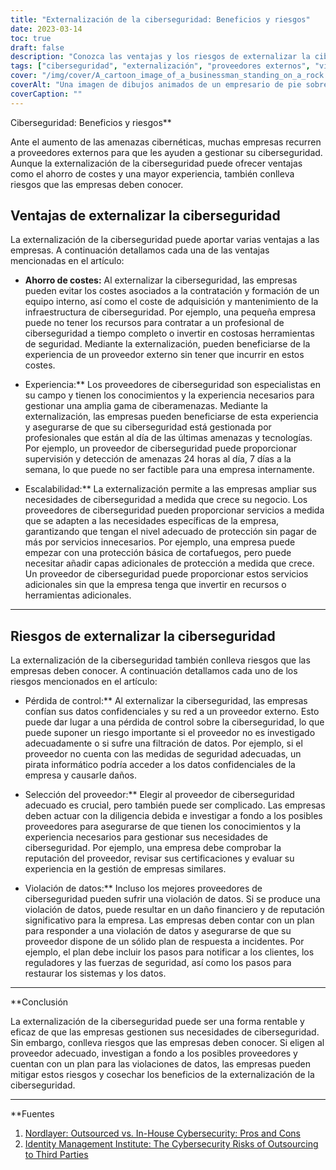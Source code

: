 ```yaml
---
title: "Externalización de la ciberseguridad: Beneficios y riesgos"
date: 2023-03-14
toc: true
draft: false
description: "Conozca las ventajas y los riesgos de externalizar la ciberseguridad a proveedores externos y cómo elegir el proveedor adecuado para su empresa."
tags: ["ciberseguridad", "externalización", "proveedores externos", "violación de datos", "selección de proveedores", "ahorro de costes", "experiencia", "escalabilidad", "pérdida de control", "plan de respuesta a incidentes", "gestión de riesgos", "seguridad empresarial", "externalización de la seguridad", "amenazas cibernéticas", "seguridad de la red", "protección de datos", "gestión de vulnerabilidades", "ciberdefensa", "continuidad de las actividades", "seguridad de la información"]
cover: "/img/cover/A_cartoon_image_of_a_businessman_standing_on_a_rock.png"
coverAlt: "Una imagen de dibujos animados de un empresario de pie sobre una roca y sosteniendo un escudo para proteger su empresa de las ciberamenazas, con una hilera de terceros proveedores de pie detrás de él ofreciendo diferentes servicios de seguridad."
coverCaption: ""
---
```

 Ciberseguridad: Beneficios y riesgos**

Ante el aumento de las amenazas cibernéticas, muchas empresas recurren a proveedores externos para que les ayuden a gestionar su ciberseguridad. Aunque la externalización de la ciberseguridad puede ofrecer ventajas como el ahorro de costes y una mayor experiencia, también conlleva riesgos que las empresas deben conocer.

## Ventajas de externalizar la ciberseguridad

La externalización de la ciberseguridad puede aportar varias ventajas a las empresas. A continuación detallamos cada una de las ventajas mencionadas en el artículo:

- **Ahorro de costes:** Al externalizar la ciberseguridad, las empresas pueden evitar los costes asociados a la contratación y formación de un equipo interno, así como el coste de adquisición y mantenimiento de la infraestructura de ciberseguridad. Por ejemplo, una pequeña empresa puede no tener los recursos para contratar a un profesional de ciberseguridad a tiempo completo o invertir en costosas herramientas de seguridad. Mediante la externalización, pueden beneficiarse de la experiencia de un proveedor externo sin tener que incurrir en estos costes.

- Experiencia:** Los proveedores de ciberseguridad son especialistas en su campo y tienen los conocimientos y la experiencia necesarios para gestionar una amplia gama de ciberamenazas. Mediante la externalización, las empresas pueden beneficiarse de esta experiencia y asegurarse de que su ciberseguridad está gestionada por profesionales que están al día de las últimas amenazas y tecnologías. Por ejemplo, un proveedor de ciberseguridad puede proporcionar supervisión y detección de amenazas 24 horas al día, 7 días a la semana, lo que puede no ser factible para una empresa internamente.

- Escalabilidad:** La externalización permite a las empresas ampliar sus necesidades de ciberseguridad a medida que crece su negocio. Los proveedores de ciberseguridad pueden proporcionar servicios a medida que se adapten a las necesidades específicas de la empresa, garantizando que tengan el nivel adecuado de protección sin pagar de más por servicios innecesarios. Por ejemplo, una empresa puede empezar con una protección básica de cortafuegos, pero puede necesitar añadir capas adicionales de protección a medida que crece. Un proveedor de ciberseguridad puede proporcionar estos servicios adicionales sin que la empresa tenga que invertir en recursos o herramientas adicionales.

______

## Riesgos de externalizar la ciberseguridad

La externalización de la ciberseguridad también conlleva riesgos que las empresas deben conocer. A continuación detallamos cada uno de los riesgos mencionados en el artículo:

- Pérdida de control:** Al externalizar la ciberseguridad, las empresas confían sus datos confidenciales y su red a un proveedor externo. Esto puede dar lugar a una pérdida de control sobre la ciberseguridad, lo que puede suponer un riesgo importante si el proveedor no es investigado adecuadamente o si sufre una filtración de datos. Por ejemplo, si el proveedor no cuenta con las medidas de seguridad adecuadas, un pirata informático podría acceder a los datos confidenciales de la empresa y causarle daños.

- Selección del proveedor:** Elegir al proveedor de ciberseguridad adecuado es crucial, pero también puede ser complicado. Las empresas deben actuar con la diligencia debida e investigar a fondo a los posibles proveedores para asegurarse de que tienen los conocimientos y la experiencia necesarios para gestionar sus necesidades de ciberseguridad. Por ejemplo, una empresa debe comprobar la reputación del proveedor, revisar sus certificaciones y evaluar su experiencia en la gestión de empresas similares.

- Violación de datos:** Incluso los mejores proveedores de ciberseguridad pueden sufrir una violación de datos. Si se produce una violación de datos, puede resultar en un daño financiero y de reputación significativo para la empresa. Las empresas deben contar con un plan para responder a una violación de datos y asegurarse de que su proveedor dispone de un sólido plan de respuesta a incidentes. Por ejemplo, el plan debe incluir los pasos para notificar a los clientes, los reguladores y las fuerzas de seguridad, así como los pasos para restaurar los sistemas y los datos.

______

**Conclusión

La externalización de la ciberseguridad puede ser una forma rentable y eficaz de que las empresas gestionen sus necesidades de ciberseguridad. Sin embargo, conlleva riesgos que las empresas deben conocer. Si eligen al proveedor adecuado, investigan a fondo a los posibles proveedores y cuentan con un plan para las violaciones de datos, las empresas pueden mitigar estos riesgos y cosechar los beneficios de la externalización de la ciberseguridad.

______

**Fuentes

1. [Nordlayer: Outsourced vs. In-House Cybersecurity: Pros and Cons](https://nordlayer.com/blog/outsourced-vs-in-house-cybersecurity-pros-and-cons/)
2. [Identity Management Institute: The Cybersecurity Risks of Outsourcing to Third Parties](https://identitymanagementinstitute.org/the-cybersecurity-risks-of-outsourcing-to-third-parties/)
